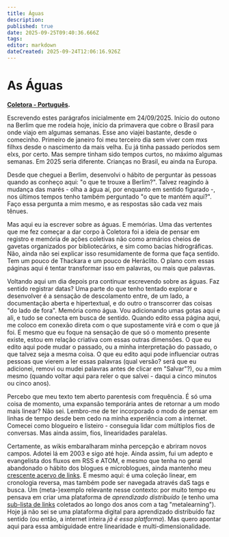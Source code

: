 ```yaml
---
title: Águas
description: 
published: true
date: 2025-09-25T09:40:36.666Z
tags: 
editor: markdown
dateCreated: 2025-09-24T12:06:16.926Z
---
```


# As Águas

**[Coletora - Português](/projetos/coletora/pt).**

Escrevendo estes parágrafos inicialmente em 24/09/2025. Início do outono na Berlim que me rodeia hoje, início da primavera que cobre o Brasil para onde viajo em algumas semanas. Esse ano viajei bastante, desde o comecinho. Primeiro de janeiro foi meu terceiro dia sem viver com mxs filhxs desde o nascimento da mais velha. Eu já tinha passado períodos sem elxs, por certo. Mas sempre tinham sido tempos curtos, no máximo algumas semanas. Em 2025 seria diferente. Crianças no Brasil, eu ainda na Europa.

Desde que cheguei a Berlim, desenvolvi o hábito de perguntar às pessoas quando as conheço aqui: "o que te trouxe a Berlim?". Talvez reagindo à mudança das marés - olha a água aí, por enquanto em sentido figurado -, nos últimos tempos tenho também perguntado "o que te mantém aqui?". Faço essa pergunta a mim mesmo, e as respostas são cada vez mais tênues.

Mas aqui eu ia escrever sobre as águas. E memórias. Uma das vertentes que me fez começar a dar corpo à Coletora foi a ideia de pensar em registro e memória de ações coletivas não como armários cheios de gavetas organizados por bibliotecárixs, e sim como bacias hidrográficas. Não, ainda não sei explicar isso resumidamente de forma que faça sentido. Tem um pouco de Thackara e um pouco de Heráclito. O plano com essas páginas aqui é tentar transformar isso em palavras, ou mais que palavras. 

Voltando aqui um dia depois pra continuar escrevendo sobre as águas. Faz sentido registrar datas? Uma parte do que tenho tentado explorar e desenvolver é a sensação de descolamento entre, de um lado, a documentação aberta e hipertextual, e do outro o transcorrer das coisas "do lado de fora". Memória como água. Vou adicionando umas gotas aqui e ali, e tudo se conecta em busca de sentido. Quando edito essa página aqui, me coloco em conexão direta com o que supostamente virá e com o que já foi. E mesmo que eu foque na sensação de que só o momento presente existe, estou em relação criativa com essas outras dimensões. O que eu edito aqui pode mudar o passado, ou a minha interpretação do passado, o que talvez seja a mesma coisa. O que eu edito aqui pode influenciar outras pessoas que vierem a ler essas palavras (qual versão? será que eu adicionei, removi ou mudei palavras antes de clicar em "Salvar"?), ou a mim mesmo (quando voltar aqui para reler o que salvei - daqui a cinco minutos ou cinco anos). 

Percebo que meu texto tem aberto parentesis com frequência. É só uma coisa de momento, uma expansão temporária antes de retornar a um modo mais linear? Não sei. Lembro-me de ter incorporado o modo de pensar em linhas de tempo desde bem cedo na minha experiência com a internet. Comecei como blogueiro e listeiro - conseguia lidar com múltiplos fios de conversas. Mas ainda assim, fios, linearidades paralelas.

Certamente, as wikis embaralharam minha percepção e abriram novos campos. Adotei lá em 2003 e sigo até hoje. Ainda assim, fui um adepto e evangelista dos fluxos em RSS e ATOM, e mesmo que tenha no geral abandonado o hábito dos blogues e microblogues, ainda mantenho meu [crescente acervo  de links](https://links.efeefe.me/). E mesmo aqui: é uma coleção linear, em cronologia reversa, mas também pode ser navegada através daS tags e busca. Um (meta-)exemplo relevante nesse contexto: por muito tempo eu pensava em criar uma plataforma de *aprendizado distribuído* (e tenho uma [sub-lista de links](https://links.efeefe.me/?searchterm=&searchtags=metalearning) coletados ao longo dos anos com a tag "metalearning"). Hoje já não sei se uma plataforma digital para aprendizado distribuído faz sentido (ou então, a internet inteira *já é essa platforma*). Mas quero apontar aqui para essa ambiguidade entre linearidade e multi-dimensionalidade.
